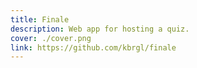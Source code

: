 ```yaml
---
title: Finale
description: Web app for hosting a quiz.
cover: ./cover.png
link: https://github.com/kbrgl/finale
---
```

